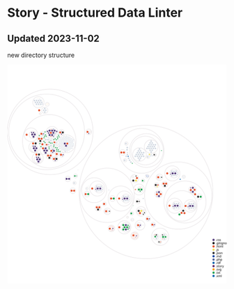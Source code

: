 # Story - Structured Data Linter

## Updated 2023-11-02

new directory structure

![Visualization of the codebase](./diagram.svg)


